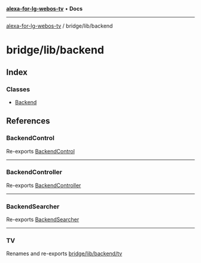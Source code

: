 [**alexa-for-lg-webos-tv**](../../../README.md) • **Docs**

***

[alexa-for-lg-webos-tv](../../../modules.md) / bridge/lib/backend

# bridge/lib/backend

## Index

### Classes

- [Backend](classes/Backend.md)

## References

### BackendControl

Re-exports [BackendControl](backend-control/classes/BackendControl.md)

***

### BackendController

Re-exports [BackendController](backend-controller/classes/BackendController.md)

***

### BackendSearcher

Re-exports [BackendSearcher](backend-searcher/classes/BackendSearcher.md)

***

### TV

Renames and re-exports [bridge/lib/backend/tv](tv/README.md)
